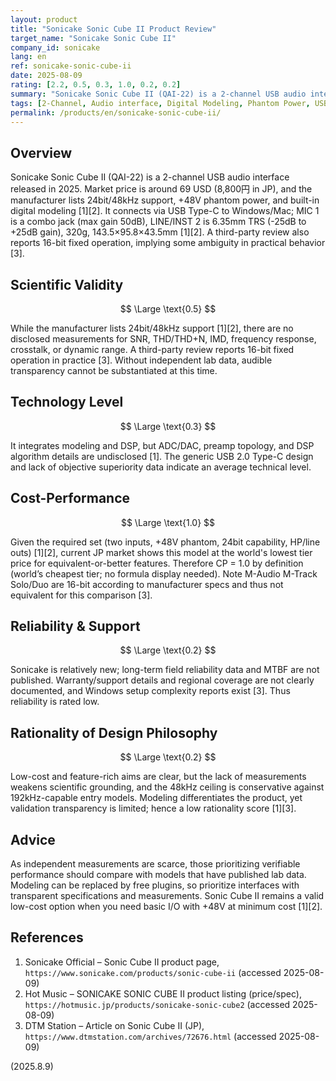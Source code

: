 ```yaml
---
layout: product
title: "Sonicake Sonic Cube II Product Review"
target_name: "Sonicake Sonic Cube II"
company_id: sonicake
lang: en
ref: sonicake-sonic-cube-ii
date: 2025-08-09
rating: [2.2, 0.5, 0.3, 1.0, 0.2, 0.2]
summary: "Sonicake Sonic Cube II (QAI-22) is a 2-channel USB audio interface around 69 USD (8,800円 in JP market). Manufacturer claims 24bit/48kHz support and +48V phantom power, but third-party measurements are currently unavailable, limiting scientific validity [1][2][3]."
tags: [2-Channel, Audio interface, Digital Modeling, Phantom Power, USB Connection]
permalink: /products/en/sonicake-sonic-cube-ii/
---
```

## Overview

Sonicake Sonic Cube II (QAI-22) is a 2-channel USB audio interface released in 2025. Market price is around 69 USD (8,800円 in JP), and the manufacturer lists 24bit/48kHz support, +48V phantom power, and built-in digital modeling [1][2]. It connects via USB Type-C to Windows/Mac; MIC 1 is a combo jack (max gain 50dB), LINE/INST 2 is 6.35mm TRS (-25dB to +25dB gain), 320g, 143.5×95.8×43.5mm [1][2]. A third-party review also reports 16-bit fixed operation, implying some ambiguity in practical behavior [3].

## Scientific Validity

$$ \Large \text{0.5} $$

While the manufacturer lists 24bit/48kHz support [1][2], there are no disclosed measurements for SNR, THD/THD+N, IMD, frequency response, crosstalk, or dynamic range. A third-party review reports 16-bit fixed operation in practice [3]. Without independent lab data, audible transparency cannot be substantiated at this time.

## Technology Level

$$ \Large \text{0.3} $$

It integrates modeling and DSP, but ADC/DAC, preamp topology, and DSP algorithm details are undisclosed [1]. The generic USB 2.0 Type-C design and lack of objective superiority data indicate an average technical level.

## Cost-Performance

$$ \Large \text{1.0} $$

Given the required set (two inputs, +48V phantom, 24bit capability, HP/line outs) [1][2], current JP market shows this model at the world's lowest tier price for equivalent-or-better features. Therefore CP = 1.0 by definition (world’s cheapest tier; no formula display needed). Note M-Audio M-Track Solo/Duo are 16-bit according to manufacturer specs and thus not equivalent for this comparison [3].

## Reliability & Support

$$ \Large \text{0.2} $$

Sonicake is relatively new; long-term field reliability data and MTBF are not published. Warranty/support details and regional coverage are not clearly documented, and Windows setup complexity reports exist [3]. Thus reliability is rated low.

## Rationality of Design Philosophy

$$ \Large \text{0.2} $$

Low-cost and feature-rich aims are clear, but the lack of measurements weakens scientific grounding, and the 48kHz ceiling is conservative against 192kHz-capable entry models. Modeling differentiates the product, yet validation transparency is limited; hence a low rationality score [1][3].

## Advice

As independent measurements are scarce, those prioritizing verifiable performance should compare with models that have published lab data. Modeling can be replaced by free plugins, so prioritize interfaces with transparent specifications and measurements. Sonic Cube II remains a valid low-cost option when you need basic I/O with +48V at minimum cost [1][2].

## References

1. Sonicake Official – Sonic Cube II product page, `https://www.sonicake.com/products/sonic-cube-ii` (accessed 2025-08-09)
2. Hot Music – SONICAKE SONIC CUBE II product listing (price/spec), `https://hotmusic.jp/products/sonicake-sonic-cube2` (accessed 2025-08-09)
3. DTM Station – Article on Sonic Cube II (JP), `https://www.dtmstation.com/archives/72676.html` (accessed 2025-08-09)

(2025.8.9)